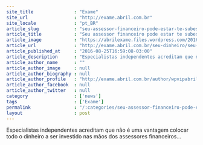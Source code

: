 ```yaml
---
site_title               : "Exame"
site_url                 : "http://exame.abril.com.br"
site_locale              : "pt_BR"
article_slug             : "seu-assessor-financeiro-pode-estar-te-subestimando"
article_title            : "Seu assessor financeiro pode estar te subestimando"
article_image            : "https://abrilexame.files.wordpress.com/2016/09/size_960_16_9_moedas46.jpg?quality=70&strip=all&w=960"
article_url              : "http://exame.abril.com.br/seu-dinheiro/seu-assessor-financeiro-pode-estar-te-subestimando/"
article_published_at     : "2016-08-25T16:59:08-03:00"
article_description      : "Especialistas independentes acreditam que não é uma vantagem colocar todo o dinheiro a ser investido nas mãos dos assessores financeiros..."
article_author_name      : ""
article_author_image     : null
article_author_biography : null
article_author_profile   : "http://exame.abril.com.br/author/wpvipabril/"
article_author_facebook  : null
article_author_twitter   : null
category                 : ['news']
tags                     : ['Exame']
permalink                : "/:categories/seu-assessor-financeiro-pode-estar-te-subestimando/"
layout                   : post
---
```


Especialistas independentes acreditam que não é uma vantagem colocar todo o dinheiro a ser investido nas mãos dos assessores financeiros...
